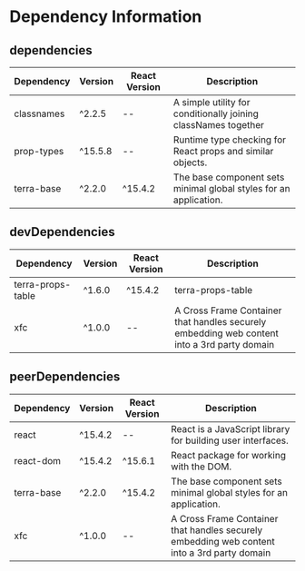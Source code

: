 # Dependency Information

## dependencies
| Dependency | Version | React Version | Description |
|-|-|-|-|
| classnames | ^2.2.5 | -- | A simple utility for conditionally joining classNames together |
| prop-types | ^15.5.8 | -- | Runtime type checking for React props and similar objects. |
| terra-base | ^2.2.0 | ^15.4.2 | The base component sets minimal global styles for an application. |

## devDependencies
| Dependency | Version | React Version | Description |
|-|-|-|-|
| terra-props-table | ^1.6.0 | ^15.4.2 | terra-props-table |
| xfc | ^1.0.0 | -- | A Cross Frame Container that handles securely embedding web content into a 3rd party domain |

## peerDependencies
| Dependency | Version | React Version | Description |
|-|-|-|-|
| react | ^15.4.2 | -- | React is a JavaScript library for building user interfaces. |
| react-dom | ^15.4.2 | ^15.6.1 | React package for working with the DOM. |
| terra-base | ^2.2.0 | ^15.4.2 | The base component sets minimal global styles for an application. |
| xfc | ^1.0.0 | -- | A Cross Frame Container that handles securely embedding web content into a 3rd party domain |
